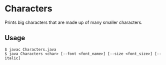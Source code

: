 # Characters

Prints big characters that are made up of many smaller characters.

## Usage

```
$ javac Characters.java
$ java Characters <char> [--font <font_name>] [--size <font_size>] [--italic]
```
